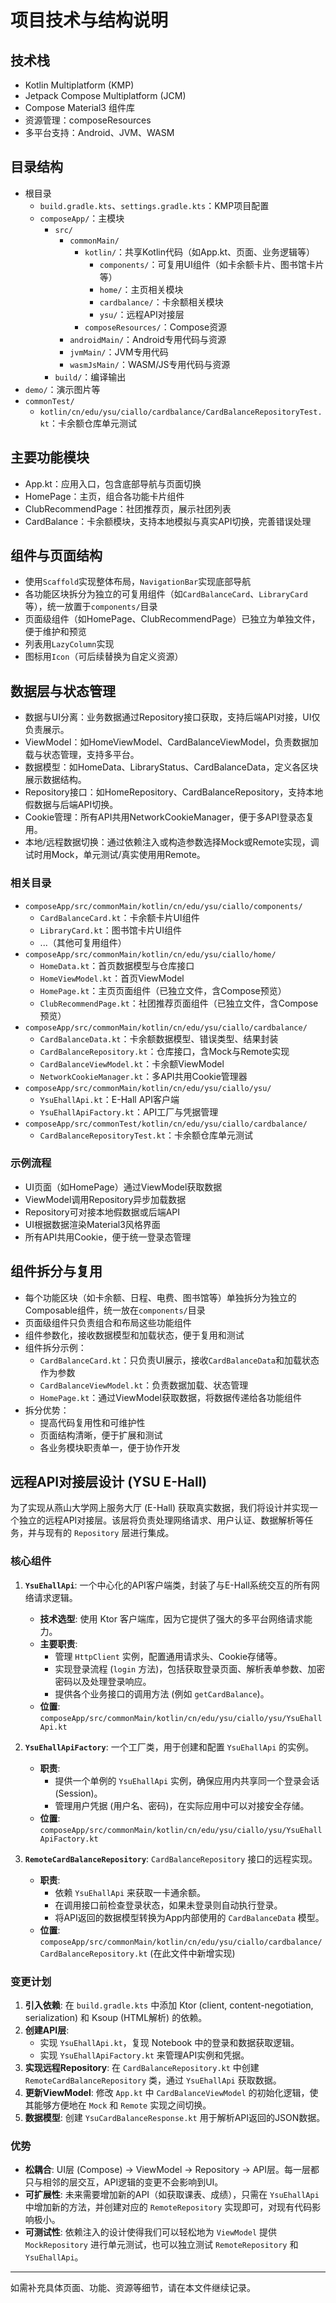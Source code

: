 # 项目技术与结构说明

## 技术栈
- Kotlin Multiplatform (KMP)
- Jetpack Compose Multiplatform (JCM)
- Compose Material3 组件库
- 资源管理：composeResources
- 多平台支持：Android、JVM、WASM

## 目录结构
- 根目录
  - `build.gradle.kts`、`settings.gradle.kts`：KMP项目配置
  - `composeApp/`：主模块
    - `src/`
      - `commonMain/`
        - `kotlin/`：共享Kotlin代码（如App.kt、页面、业务逻辑等）
          - `components/`：可复用UI组件（如卡余额卡片、图书馆卡片等）
          - `home/`：主页相关模块
          - `cardbalance/`：卡余额相关模块
          - `ysu/`：远程API对接层
        - `composeResources/`：Compose资源
      - `androidMain/`：Android专用代码与资源
      - `jvmMain/`：JVM专用代码
      - `wasmJsMain/`：WASM/JS专用代码与资源
    - `build/`：编译输出
- `demo/`：演示图片等
- `commonTest/`
  - `kotlin/cn/edu/ysu/ciallo/cardbalance/CardBalanceRepositoryTest.kt`：卡余额仓库单元测试

## 主要功能模块
- App.kt：应用入口，包含底部导航与页面切换
- HomePage：主页，组合各功能卡片组件
- ClubRecommendPage：社团推荐页，展示社团列表
- CardBalance：卡余额模块，支持本地模拟与真实API切换，完善错误处理

## 组件与页面结构
- 使用`Scaffold`实现整体布局，`NavigationBar`实现底部导航
- 各功能区块拆分为独立的可复用组件（如`CardBalanceCard`、`LibraryCard`等），统一放置于`components/`目录
- 页面级组件（如HomePage、ClubRecommendPage）已独立为单独文件，便于维护和预览
- 列表用`LazyColumn`实现
- 图标用`Icon`（可后续替换为自定义资源）

## 数据层与状态管理
- 数据与UI分离：业务数据通过Repository接口获取，支持后端API对接，UI仅负责展示。
- ViewModel：如HomeViewModel、CardBalanceViewModel，负责数据加载与状态管理，支持多平台。
- 数据模型：如HomeData、LibraryStatus、CardBalanceData，定义各区块展示数据结构。
- Repository接口：如HomeRepository、CardBalanceRepository，支持本地假数据与后端API切换。
- Cookie管理：所有API共用NetworkCookieManager，便于多API登录态复用。
- 本地/远程数据切换：通过依赖注入或构造参数选择Mock或Remote实现，调试时用Mock，单元测试/真实使用用Remote。

### 相关目录
- `composeApp/src/commonMain/kotlin/cn/edu/ysu/ciallo/components/`
  - `CardBalanceCard.kt`：卡余额卡片UI组件
  - `LibraryCard.kt`：图书馆卡片UI组件
  - ...（其他可复用组件）
- `composeApp/src/commonMain/kotlin/cn/edu/ysu/ciallo/home/`
  - `HomeData.kt`：首页数据模型与仓库接口
  - `HomeViewModel.kt`：首页ViewModel
  - `HomePage.kt`：主页页面组件（已独立文件，含Compose预览）
  - `ClubRecommendPage.kt`：社团推荐页面组件（已独立文件，含Compose预览）
- `composeApp/src/commonMain/kotlin/cn/edu/ysu/ciallo/cardbalance/`
  - `CardBalanceData.kt`：卡余额数据模型、错误类型、结果封装
  - `CardBalanceRepository.kt`：仓库接口，含Mock与Remote实现
  - `CardBalanceViewModel.kt`：卡余额ViewModel
  - `NetworkCookieManager.kt`：多API共用Cookie管理器
- `composeApp/src/commonMain/kotlin/cn/edu/ysu/ciallo/ysu/`
  - `YsuEhallApi.kt`：E-Hall API客户端
  - `YsuEhallApiFactory.kt`：API工厂与凭据管理
- `composeApp/src/commonTest/kotlin/cn/edu/ysu/ciallo/cardbalance/`
  - `CardBalanceRepositoryTest.kt`：卡余额仓库单元测试

### 示例流程
- UI页面（如HomePage）通过ViewModel获取数据
- ViewModel调用Repository异步加载数据
- Repository可对接本地假数据或后端API
- UI根据数据渲染Material3风格界面
- 所有API共用Cookie，便于统一登录态管理

## 组件拆分与复用
- 每个功能区块（如卡余额、日程、电费、图书馆等）单独拆分为独立的Composable组件，统一放在`components/`目录
- 页面级组件只负责组合和布局这些功能组件
- 组件参数化，接收数据模型和加载状态，便于复用和测试
- 组件拆分示例：
  - `CardBalanceCard.kt`：只负责UI展示，接收`CardBalanceData`和加载状态作为参数
  - `CardBalanceViewModel.kt`：负责数据加载、状态管理
  - `HomePage.kt`：通过ViewModel获取数据，将数据传递给各功能组件
- 拆分优势：
  - 提高代码复用性和可维护性
  - 页面结构清晰，便于扩展和测试
  - 各业务模块职责单一，便于协作开发

## 远程API对接层设计 (YSU E-Hall)

为了实现从燕山大学网上服务大厅 (E-Hall) 获取真实数据，我们将设计并实现一个独立的远程API对接层。该层将负责处理网络请求、用户认证、数据解析等任务，并与现有的 `Repository` 层进行集成。

### 核心组件

1.  **`YsuEhallApi`**: 一个中心化的API客户端类，封装了与E-Hall系统交互的所有网络请求逻辑。
    -   **技术选型**: 使用 Ktor 客户端库，因为它提供了强大的多平台网络请求能力。
    -   **主要职责**:
        -   管理 `HttpClient` 实例，配置通用请求头、Cookie存储等。
        -   实现登录流程 (`login` 方法)，包括获取登录页面、解析表单参数、加密密码以及处理登录响应。
        -   提供各个业务接口的调用方法 (例如 `getCardBalance`)。
    -   **位置**: `composeApp/src/commonMain/kotlin/cn/edu/ysu/ciallo/ysu/YsuEhallApi.kt`

2.  **`YsuEhallApiFactory`**: 一个工厂类，用于创建和配置 `YsuEhallApi` 的实例。
    -   **职责**:
        -   提供一个单例的 `YsuEhallApi` 实例，确保应用内共享同一个登录会话 (Session)。
        -   管理用户凭据 (用户名、密码)，在实际应用中可以对接安全存储。
    -   **位置**: `composeApp/src/commonMain/kotlin/cn/edu/ysu/ciallo/ysu/YsuEhallApiFactory.kt`

3.  **`RemoteCardBalanceRepository`**: `CardBalanceRepository` 接口的远程实现。
    -   **职责**:
        -   依赖 `YsuEhallApi` 来获取一卡通余额。
        -   在调用接口前检查登录状态，如果未登录则自动执行登录。
        -   将API返回的数据模型转换为App内部使用的 `CardBalanceData` 模型。
    -   **位置**: `composeApp/src/commonMain/kotlin/cn/edu/ysu/ciallo/cardbalance/CardBalanceRepository.kt` (在此文件中新增实现)

### 变更计划

1.  **引入依赖**: 在 `build.gradle.kts` 中添加 Ktor (client, content-negotiation, serialization) 和 Ksoup (HTML解析) 的依赖。
2.  **创建API层**:
    -   实现 `YsuEhallApi.kt`，复现 Notebook 中的登录和数据获取逻辑。
    -   实现 `YsuEhallApiFactory.kt` 来管理API实例和凭据。
3.  **实现远程Repository**: 在 `CardBalanceRepository.kt` 中创建 `RemoteCardBalanceRepository` 类，通过 `YsuEhallApi` 获取数据。
4.  **更新ViewModel**: 修改 `App.kt` 中 `CardBalanceViewModel` 的初始化逻辑，使其能够方便地在 `Mock` 和 `Remote` 实现之间切换。
5.  **数据模型**: 创建 `YsuCardBalanceResponse.kt` 用于解析API返回的JSON数据。

### 优势

-   **松耦合**: UI层 (Compose) -> ViewModel -> Repository -> API层。每一层都只与相邻的层交互，API逻辑的变更不会影响到UI。
-   **可扩展性**: 未来需要增加新的API（如获取课表、成绩），只需在 `YsuEhallApi` 中增加新的方法，并创建对应的 `RemoteRepository` 实现即可，对现有代码影响极小。
-   **可测试性**: 依赖注入的设计使得我们可以轻松地为 `ViewModel` 提供 `MockRepository` 进行单元测试，也可以独立测试 `RemoteRepository` 和 `YsuEhallApi`。

---
如需补充具体页面、功能、资源等细节，请在本文件继续记录。
